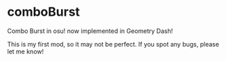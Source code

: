 # comboBurst

Combo Burst in osu! now implemented in Geometry Dash!  

This is my first mod, so it may not be perfect. If you spot any bugs, please let me know!
